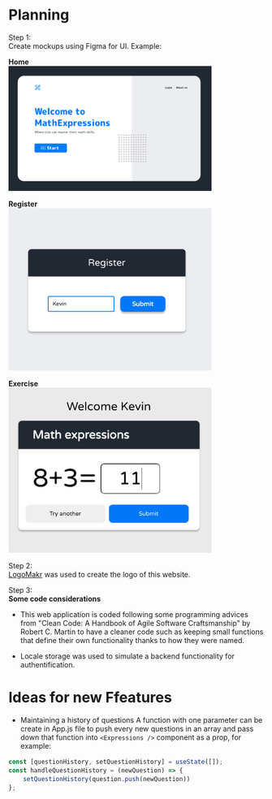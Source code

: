# Planning

Step 1: <br>
Create mockups using Figma for UI. Example:<br>

**Home** <br>
<img src="./src/img/design-1.png" width="400" >

**Register** <br>
<img src="./src/img/design-3.png" width="400">

**Exercise** <br>
<img src="./src/img/design-4.png" width="400">

Step 2: <br>
[LogoMakr](https://logomakr.com/) was used to create the logo of this website.

Step 3: <br>
**Some code considerations**

- This web application is coded following some programming advices from "Clean Code: A Handbook of Agile Software Craftsmanship" by Robert C. Martin to have a cleaner code such as keeping small functions that define their own functionality thanks to how they were named.

- Locale storage was used to simulate a backend functionality for authentification.

# Ideas for new Ffeatures

- Maintaining a history of questions
  A function with one parameter can be create in App.js file to push every new questions in an array and pass down that function into ``<Expressions />`` component as a prop, for example:

```javascript
const [questionHistory, setQuestionHistory] = useState([]);
const handleQuestionHistory = (newQuestion) => {
    setQuestionHistory(question.push(newQuestion))
};
```
